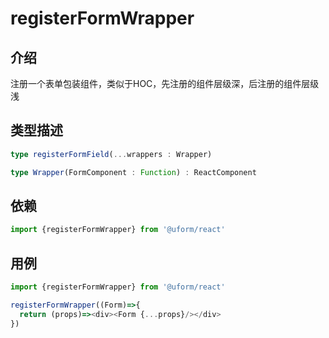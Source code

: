 # registerFormWrapper

## 介绍

注册一个表单包装组件，类似于HOC，先注册的组件层级深，后注册的组件层级浅

## 类型描述

```typescript
type registerFormField(...wrappers : Wrapper)

type Wrapper(FormComponent : Function) : ReactComponent
```

## 依赖

```javascript
import {registerFormWrapper} from '@uform/react'
```

## 用例

```javascript
import {registerFormWrapper} from '@uform/react'

registerFormWrapper((Form)=>{
  return (props)=><div><Form {...props}/></div>
})
```

